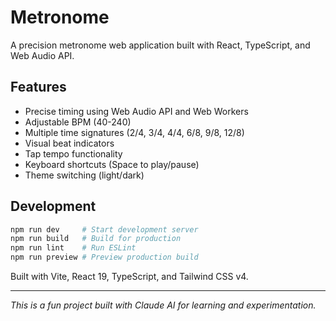 # Metronome

A precision metronome web application built with React, TypeScript, and Web Audio API.

## Features

- Precise timing using Web Audio API and Web Workers
- Adjustable BPM (40-240)
- Multiple time signatures (2/4, 3/4, 4/4, 6/8, 9/8, 12/8)
- Visual beat indicators
- Tap tempo functionality
- Keyboard shortcuts (Space to play/pause)
- Theme switching (light/dark)

## Development

```bash
npm run dev     # Start development server
npm run build   # Build for production
npm run lint    # Run ESLint
npm run preview # Preview production build
```

Built with Vite, React 19, TypeScript, and Tailwind CSS v4.

---

*This is a fun project built with Claude AI for learning and experimentation.*

